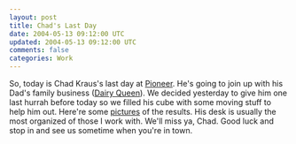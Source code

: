 ```yaml
---           
layout: post
title: Chad's Last Day
date: 2004-05-13 09:12:00 UTC
updated: 2004-05-13 09:12:00 UTC
comments: false
categories: Work
---
```

So, today is Chad Kraus's last day at [Pioneer](http://www.pioneer.com). He's going to join up with his Dad's family business ([Dairy Queen](http://www.dairyqueen.com)). We decided yesterday to give him one last hurrah before today so we filled his cube with some moving stuff to help him out. Here're some [pictures](http://www.kevinminnis.com/gallery/index.php?path=pictures%2Fpioneer%2Fcoworkers) of the results. His desk is usually the most organized of those I work with. We'll miss ya, Chad. Good luck and stop in and see us sometime when you're in town.
